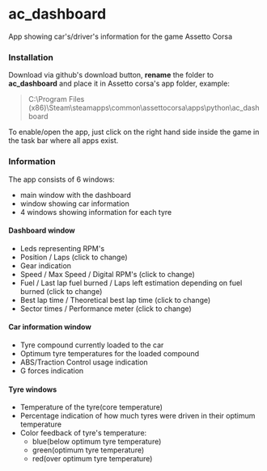 # ac_dashboard

App showing car's/driver's information for the game Assetto Corsa

### Installation
Download via github's download button, **rename** the folder to **ac_dashboard** and place it in Assetto corsa's app folder, example:

>C:\Program Files (x86)\Steam\steamapps\common\assettocorsa\apps\python\ac_dashboard

To enable/open the app, just click on the right hand side inside the game in the task bar where all apps exist.

### Information
The app consists of 6 windows:
- main window with the dashboard
- window showing car information
- 4 windows showing information for each tyre

#### Dashboard window

- Leds representing RPM's
- Position / Laps (click to change)
- Gear indication
- Speed / Max Speed / Digital RPM's (click to change)
- Fuel / Last lap fuel burned / Laps left estimation depending on fuel burned (click to change)
- Best lap time / Theoretical best lap time (click to change)
- Sector times / Performance meter (click to change)

#### Car information window

- Tyre compound currently loaded to the car
- Optimum tyre temperatures for the loaded compound
- ABS/Traction Control usage indication
- G forces indication

#### Tyre windows

- Temperature of the tyre(core temperature)
- Percentage indication of how much tyres were driven in their optimum temperature
- Color feedback of tyre's temperature:
  - blue(below optimum tyre temperature)
  - green(optimum tyre temperature)
  - red(over optimum tyre temperature)
